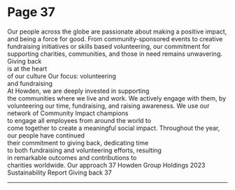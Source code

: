 # Page 37

Our people across the globe are passionate 
about making a positive impact, and being a 
force for good. From community-sponsored 
events to creative fundraising initiatives or 
skills based volunteering, our commitment for 
supporting charities, communities, and those 
in need remains unwavering.
Giving back  
is at the heart  
of our culture
Our focus: volunteering  
and fundraising     
At Howden, we are deeply invested in supporting  
the communities where we live and work. We actively 
engage with them, by volunteering our time, fundraising, 
and raising awareness. 
We use our network of Community Impact champions  
to engage all employees from around the world to  
come together to create a meaningful social impact.
Throughout the year, our people have continued  
their commitment to giving back, dedicating time  
to both fundraising and volunteering efforts, resulting  
in remarkable outcomes and contributions to  
charities worldwide.
Our approach 
37
 Howden Group Holdings 2023 Sustainability Report 
Giving back
37


---